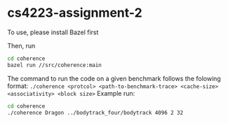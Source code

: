 # cs4223-assignment-2

To use, please install Bazel first

Then, run

```bash
cd coherence
bazel run //src/coherence:main
```
The command to run the code on a given benchmark follows the folowing format: 
`./coherence <protcol> <path-to-benchmark-trace> <cache-size> <associativity> <block size>`
Example run:
```bash
cd coherence
./coherence Dragon ../bodytrack_four/bodytrack 4096 2 32
```